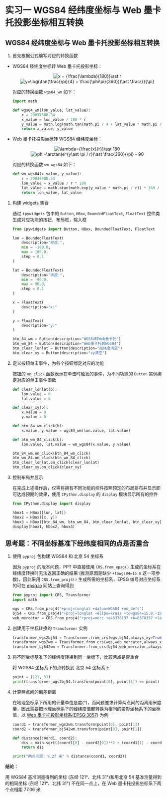 # 实习一 WGS84 经纬度坐标与 Web 墨卡托投影坐标相互转换

## WGS84 经纬度坐标与 Web 墨卡托投影坐标相互转换

1. 首先根据公式编写对应的转换函数

-   WGS84 经纬度坐标转 Web 墨卡托投影坐标：

    <!-- $$
    x=\frac{\lambda}{180} \ast r \tag{1}
    $$ -->
    <div align=center><img src="https://latex.codecogs.com/svg.image?x&space;=&space;{\frac{\lambda}{180}}\ast&space;r" title="x = {\frac{\lambda}{180}}\ast r"/></div>
    
    <!-- $$
    y = \log(\tan(\frac{\pi}{4} + \frac{\phi\pi}{360})) \ast \frac{r}{\pi} \tag{2}
    $$ -->
    <div align=center><img src="https://latex.codecogs.com/svg.image?y=\log(\tan(\frac{\pi}{4}&space;&plus;&space;\frac{\phi\pi}{360}))\ast&space;\frac{r}{\pi}" title="y=\log(\tan(\frac{\pi}{4} + \frac{\phi\pi}{360}))\ast \frac{r}{\pi}" /></div>

    对应的转换函数 `wgs84_wm` 如下：

    ```python
    import math

    def wgs84_wm(lon_value, lat_value):
        r = 20037508.34
        x_value = lon_value / 180 * r
        y_value = math.log(math.tan(math.pi / 4 + lat_value * math.pi / 360)) * r / math.pi
        return x_value, y_value
    ```

-   Web 墨卡托投影坐标转 WGS84 经纬度坐标：

    <!-- $$
    \lambda=\frac{x}{r} \ast 180 \tag{3}
    $$ -->
    <div align=center><img src="https://latex.codecogs.com/svg.image?\lambda={\frac{x}{r}}\ast&space;180" title="\lambda={\frac{x}{r}}\ast 180" /></div>    

    <!-- $$
    \phi = \arctan(e^{y*\pi / r})\ast \frac{360}{\pi} - 90 \tag{4}
    $$ -->
    <div align=center><img src="https://latex.codecogs.com/svg.image?\phi=\arctan(e^{y\ast&space;\pi&space;/&space;r})\ast&space;\frac{360}{\pi}&space;-&space;90" title="\phi=\arctan(e^{y\ast \pi / r})\ast \frac{360}{\pi} - 90" /></div>

    对应的转换函数 `wm_wgs84` 如下：

    ```python
    def wm_wgs84(x_value, y_value):
        r = 20037508.34
        lon_value = x_value / r * 180
        lat_value = math.atan(math.exp(y_value * math.pi / r)) * 360 / math.pi - 90
        return lon_value, lat_value
    ```

1. 构建 widgets 集合

    通过 `ipywidgets` 包中的 `Button`, `HBox`, `BoundedFloatText`, `FloatText` 控件类生成对应功能的按钮，布局框，输入框

    ```python
    from ipywidgets import Button, HBox, BoundedFloatText, FloatText

    lon = BoundedFloatText(
        description="经度:",
        min = -180.0,
        max = 180.0,
        step = 0.1
    )

    lat = BoundedFloatText(
        description="纬度:",
        min = -90.0,
        max = 90.0,
        step = 0.1
    )

    x = FloatText(
        description="x:"
    )

    y = FloatText(
        description="y:"
    )

    btn_84_wm = Button(description="WGS84转Web墨卡托")
    btn_wm_84 = Button(description="Web墨卡托转WGS84")
    btn_clear_lonlat = Button(description="经纬度清空")
    btn_clear_xy = Button(description="xy清空")
    ```

2. 定义按钮单击事件，为各个按钮绑定对应的功能

    按钮的 `on_click` 函数表示在单击时触发的事件，为不同功能的 `Button` 实例绑定对应的单击事件函数

    ```python
    def clear_lonlat(b):
        lon.value = 0
        lat.value = 0

    def clear_xy(b):
        x.value = 0
        y.value = 0

    def btn_84_wm_click(b):
        x.value, y.value = wgs84_wm(lon.value, lat.value)

    def btn_wm_84_click(b):
        lon.value, lat.value = wm_wgs84(x.value, y.value)

    btn_84_wm.on_click(btn_84_wm_click)
    btn_wm_84.on_click(btn_wm_84_click)
    btn_clear_lonlat.on_click(clear_lonlat)
    btn_clear_xy.on_click(clear_xy)
    ```

3. 控制布局并显示

    在完成上述操作后，仅需将拥有不同功能的控件按照预定的布局排布并显示即可达成预期的效果，使用 `IPython.display` 的 `display` 模块显示所有的控件

    ```python
    from IPython.display import display

    hbox1 = HBox([lon, lat])
    hbox2 = HBox([x, y])
    hbox3 = HBox([btn_84_wm, btn_wm_84, btn_clear_lonlat, btn_clear_xy])
    display(hbox1, hbox2, hbox3)
    ```

## 思考题：不同坐标基准下经纬度相同的点是否重合

1. 使用 `pyproj` 包构建 WGS84 和 北京 54 坐标系

    因为 `pyproj` 的版本问题，PPT 中直接使用 `CRS.from_epsg()` 生成的坐标系在经纬度转换时无法返回正确的结果 (推测原因是缺少 `+towgs84=15.8` 这一项参数)，因此采用 `CRS.from_proj4()` 生成所需的坐标系，EPSG 编号对应坐标系的可在 [epsg.io](http://epsg.io/) 网站上查询得到

    ```python
    from pyproj import CRS, Transformer
    import math

    wgs = CRS.from_proj4("+proj=longlat +datum=WGS84 +no_defs")
    bj54 = CRS.from_proj4("+proj=longlat +ellps=krass +towgs84=15.8,-154.4,-82.3,0,0,0,0 +no_defs")
    web_mercator = CRS.from_proj4("+proj=merc +a=6378137 +b=6378137 +lat_ts=0.0 +lon_0=0.0 +x_0=0.0 +y_0=0 +k=1.0 +units=m +nadgrids=@null +wktext  +no_defs")
    ```

2. 创建用于坐标转换的 `Transformer` 实例

    ```python
    transformer_wgs2bj54 = Transformer.from_crs(wgs,bj54,always_xy=True)
    transformer_wgs2wm = Transformer.from_crs(wgs,web_mercator,always_xy=True)
    transformer_bj542wm = Transformer.from_crs(bj54,web_mercator,always_xy=True)
    ```

3. 将不同坐标基准下的经纬度转换到同一坐标下，比较两点是否重合

    将 WGS84 坐标系下的点转换到 北京 54 坐标系下

    ```python
    point = (121, 31)
    print(transformer_wgs2bj54.transform(point[0], point[1]) == point) # False
    ```

4. 计算两点间的偏差距离

    在地理坐标系下所用的计量单位是度(°)，而问题要求计算两点间的距离用米度量，因此需要把地理坐标系下的经纬度值都转换为相同的投影坐标系下的坐标值，以 [Web 墨卡托投影坐标系(EPSG:3857)](http://epsg.io/3857) 为例

    ```python
    coord1 = transformer_wgs2wm.transform(point[0], point[1])
    coord2 = transformer_bj542wm.transform(point[0], point[1])

    def distance(coord1, coord2):
        dis = math.sqrt((coord1[0] - coord2[0])**2 + (coord1[1] - coord2[1])**2)
        return dis

    print("两点间距: %.2f 米" % distance(coord1, coord2))
    ```

**结论：**

用 WGS84 基准测量得到的坐标 (东经 121°、北纬 31°)和用北京 54 基准测量得到的相同坐标 (东经 121°、北纬 31°) 不在同一点上，在 Web 墨卡托投影坐标系下两个点相距 77.06 米
